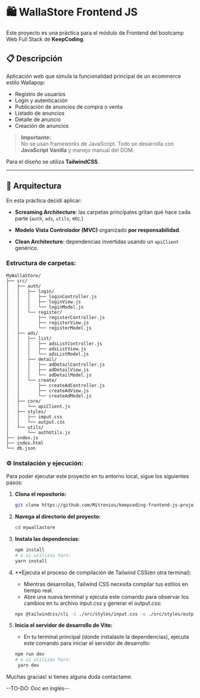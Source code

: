 # 🛍️ WallaStore Frontend JS

Este proyecto es una práctica para el módulo de Frontend del bootcamp Web Full Stack de **KeepCoding**.

## 📋 Descripción

Aplicación web que simula la funcionalidad principal de un ecommerce estilo Wallapop:

- Registro de usuarios
- Login y autenticación
- Publicación de anuncios de compra o venta
- Listado de anuncios
- Detalle de anuncio
- Creación de anuncios

> **Importante:**  
> No se usan frameworks de JavaScript. Todo se desarrolla con **JavaScript Vanilla** y manejo manual del DOM.

Para el diseño se utiliza **TailwindCSS**.

---

## 📐 Arquitectura

En esta práctica decidí aplicar:

- **Screaming Architecture**: las carpetas principales gritan qué hace cada parte (`auth`, `ads`, `utils`, etc.)
- **Modelo Vista Controlador (MVC)** organizado **por responsabilidad**.

- **Clean Architecture**: dependencias invertidas usando un `apiClient` genérico.

### Estructura de carpetas:

```plaintext
MyWallaStore/
├── src/
│   ├── auth/
│   │   ├── login/
│   │   │   ├── loginController.js
│   │   │   ├── loginView.js
│   │   │   └── loginModel.js
│   │   └── register/
│   │       ├── registerController.js
│   │       ├── registerView.js
│   │       └── registerModel.js
│   ├── ads/
│   │   ├── list/
│   │   │   ├── adsListController.js
│   │   │   ├── adsListView.js
│   │   │   └── adsListModel.js
│   │   ├── detail/
│   │   │   ├── adDetailController.js
│   │   │   ├── adDetailView.js
│   │   │   └── adDetailModel.js
│   │   └── create/
│   │       ├── createAdController.js
│   │       ├── createAdView.js
│   │       └── createAdModel.js
│   ├── core/
│   │   └── apiClient.js
│   ├── styles/
│   │   ├── imput.css
│   │   └── output.css
│   └── utils/
│       └── authUtils.js
├── index.js
├── index.html
└── db.json
```

### ⚙️ Instalación y ejecución:

Para poder ejecutar este proyecto en tu entorno local, sigue los siguientes pasos:

1. **Clona el repositorio:**

   ```bash
   git clone https://github.com/Mitronios/keepcoding-frontend-js-project-my-wallastore

   ```

2. **Navega al directorio del proyecto:**

   ```bash
   cd mywallastore

   ```

3. **Instala las dependencias:**

   ```bash
   npm install
   # o si utilizas Yarn:
   yarn install

   ```

4. \*\*Ejecuta el proceso de compilación de Tailwind CSS(en otra terminal):

   - Mientras desarrollas, Tailwind CSS necesita compilar tus estilos en tiempo real.
   - Abre una nueva terminal y ejecuta este comando para observar los cambios en tu archivo input.css y generar el output.css:

   ```bash
   npx @tailwindcss/cli -i ./src/styles/input.css -o ./src/styles/output.css --watch
   ```

5. **Inicia el servidor de desarrollo de Vite:**

   - En tu terminal principal (donde instalaste la dependencias), ejecuta este comando para iniciar el servidor de desarrollo:

   ```bash
   npm run dev
   # o si utilizas Yarn:
    yarn dev
   ```

Muchas gracias! si tienes alguna duda contactame.

--TO-DO: Doc en inglés--

